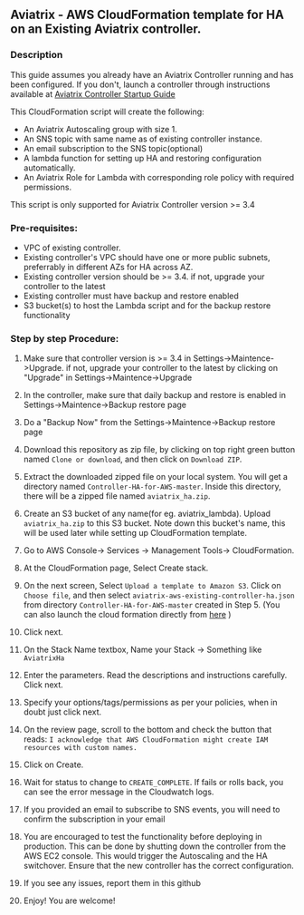## Aviatrix - AWS CloudFormation template for HA on an Existing Aviatrix controller.

### Description
This guide assumes you already have an Aviatrix Controller running and has been configured. If you don't, launch a controller through instructions available at [Aviatrix Controller Startup Guide](https://docs.aviatrix.com/StartUpGuides/aviatrix-cloud-controller-startup-guide.html)

This CloudFormation script will create the following:

* An Aviatrix Autoscaling group with size 1.
* An SNS topic with same name as of existing controller instance.
* An email subscription to the SNS topic(optional)
* A lambda function for setting up HA and restoring configuration automatically.
* An Aviatrix Role for Lambda with corresponding role policy with required permissions.

This script is only supported for Aviatrix Controller version >= 3.4
### Pre-requisites:

* VPC of existing controller.
* Existing controller's VPC should have one or more public subnets, preferrably in different AZs for HA across AZ. 
* Existing controller version should be >= 3.4. if not, upgrade your controller to the latest
* Existing controller must have backup and restore enabled
* S3 bucket(s) to host the Lambda script and for the backup restore functionality

### Step by step Procedure:

1. Make sure that controller version is >= 3.4 in Settings->Maintence->Upgrade. if not, upgrade your controller to the latest by clicking on "Upgrade" in Settings->Maintence->Upgrade

2. In the controller, make sure that daily backup and restore is enabled in Settings->Maintence->Backup restore page

3. Do a "Backup Now" from  the Settings->Maintence->Backup restore page

4. Download this repository as zip file, by clicking on top right green button named `Clone or download`, and then click on `Download ZIP`.

5. Extract the downloaded zipped file on your local system. You will get a directory named `Controller-HA-for-AWS-master`. Inside this directory, there will be a zipped file named `aviatrix_ha.zip`.

6. Create an S3 bucket of any name(for eg. aviatrix_lambda). Upload `aviatrix_ha.zip` to this S3 bucket. Note down this bucket's name, this will be used later while setting up CloudFormation template.

7. Go to AWS Console-> Services -> Management Tools-> CloudFormation.

8. At the CloudFormation page, Select Create stack.

9. On the next screen, Select `Upload a template to Amazon S3`. Click on `Choose file`, and then select `aviatrix-aws-existing-controller-ha.json` from directory `Controller-HA-for-AWS-master` created in Step 5.  (You can also launch the cloud formation directly from [here](https://console.aws.amazon.com/cloudformation/home#/stacks/new?stackName=AviatrixController&templateURL=https://s3-us-west-2.amazonaws.com/aviatrix-cloudformation-templates/aviatrix-aws-existing-controller-ha.json) )

10. Click next.

11. On the Stack Name textbox, Name your Stack -> Something like `AviatrixHa`

12. Enter the parameters. Read the descriptions and instructions carefully. Click next.

13. Specify your options/tags/permissions as per your policies, when in doubt just click next.

14. On the review page, scroll to the bottom and check the button that reads:
`I acknowledge that AWS CloudFormation might create IAM resources with custom names.`

15. Click on Create.

16. Wait for status to change to `CREATE_COMPLETE`. If fails or rolls back, you can see the error message in the Cloudwatch logs.

17. If you provided an email to subscribe to SNS events, you will need to confirm the subscription in your email

18. You are encouraged to test the functionality before deploying in production. This can be done by shutting down the controller from the AWS EC2 console. This would trigger the Autoscaling and the HA switchover. Ensure that the new controller has the correct configuration.

19. If you see any issues, report them in this github

20. Enjoy! You are welcome!
